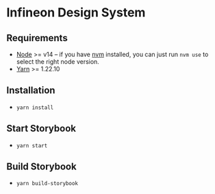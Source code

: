 # Infineon Design System

## Requirements

- [Node](https://nodejs.org/en/) >= v14 – if you have [nvm](https://github.com/creationix/nvm#node-version-manager---) installed, you can just run `nvm use` to select the right node version.
- [Yarn](https://classic.yarnpkg.com/en/) >= 1.22.10

## Installation

- `yarn install`

## Start Storybook

- `yarn start`

## Build Storybook

- `yarn build-storybook`
